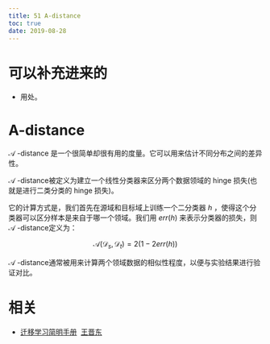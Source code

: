 ```yaml
---
title: 51 A-distance
toc: true
date: 2019-08-28
---
```

# 可以补充进来的

- 用处。

# A-distance


$\mathcal{A}$ -distance 是一个很简单却很有用的度量。它可以用来估计不同分布之间的差异性。

$\mathcal{A}$ -distance被定义为建立一个线性分类器来区分两个数据领域的 hinge 损失(也就是进行二类分类的 hinge 损失)。

它的计算方式是，我们首先在源域和目标域上训练一个二分类器 $h$ ，使得这个分类器可以区分样本是来自于哪一个领域。我们用 $err(h)$ 来表示分类器的损失，则 $\mathcal{A}$ -distance定义为：

$$
\mathcal{A}(\mathcal{D}_s,\mathcal{D}_t) = 2(1 - 2 err(h))
$$

$\mathcal{A}$ -distance通常被用来计算两个领域数据的相似性程度，以便与实验结果进行验证对比。







# 相关

- [迁移学习简明手册](https://github.com/jindongwang/transferlearning-tutorial)  [王晋东](https://zhuanlan.zhihu.com/p/35352154)
